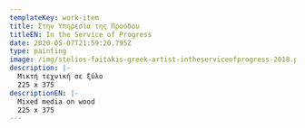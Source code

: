```yaml
---
templateKey: work-item
title: Στην Υπηρεσία της Προόδου
titleEN: In the Service of Progress
date: 2020-05-07T21:59:20.795Z
type: painting
image: /img/stelios-faitakis-greek-artist-intheserviceofprogress-2018.png
description: |-
  Μικτή τεχνική σε ξύλο
  225 x 375
descriptionEN: |-
  Mixed media on wood
  225 x 375
---
```

